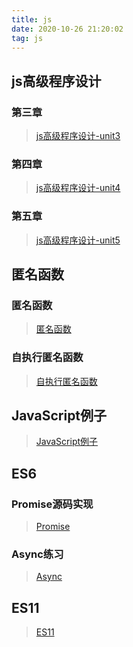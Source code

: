```yaml
---
title: js
date: 2020-10-26 21:20:02
tag: js
---
```

## js高级程序设计

### 第三章
>[js高级程序设计-unit3](/js/javaScript/Unit3 "第三章")
### 第四章
>[js高级程序设计-unit4](/js/javaScript/Unit4 "第四章")
### 第五章
>[js高级程序设计-unit5](/js/javaScript/Unit5 "第五章")

## 匿名函数

### 匿名函数
>[匿名函数](/js/Anonymous-Function/anonymous "匿名函数")
### 自执行匿名函数
>[自执行匿名函数](/js/Anonymous-Function/Self-execution "自执行匿名函数")

## JavaScript例子
>[JavaScript例子](/js/jsTest/index "js例子")

## ES6

### Promise源码实现
>[Promise](/js/ES6/index "Promise")

### Async练习
>[Async](/js/ES6/index2 "Async")

## ES11

>[ES11](/js/ES11/index "ES11")